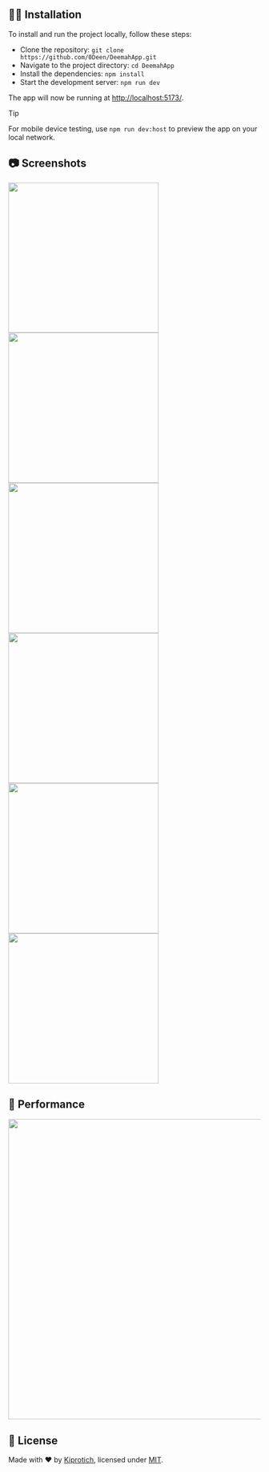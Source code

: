 <!-- <p align="center">
<video src="https://github.com/0Deen/DeemahApp/blob/main/screenshots/a.jpg" controls></video>

### 🎨 Color Themes & Dark Mode

Choose from various color themes and toggle between light and dark modes to suit your preferences.

<img src="https://github.com/0Deen/DeemahApp/blob/main/screenshots/b.jpg" width="500px" />

### 🗣️ Task Reading Aloud

Option to have tasks read aloud using the native `SpeechSynthesis` API, with a selection of voices to choose from.

<img src="https://github.com/0Deen/DeemahApp/blob/main/screenshots/h.jpg" width="260px" alt="Task Reading Aloud" />

### 📥 Import/Export Tasks

Users can import and export tasks to/from JSON files. This feature allows users to back up their tasks or transfer them to other devices easily.

<img src="https://github.com/0Deen/DeemahApp/blob/main/screenshots/ma.jpg" width="260px" />

### 📴 Progressive Web App (PWA)

This app is a Progressive Web App (PWA), which means it can be installed on your device, **used even when you're offline**, and behave like a native app with shortcuts and app badges.

<img src="https://github.com/0Deen/DeemahApp/blob/main/screenshots/oh.jpg" alt="taskbar" width="260px" />

### 🔄 Update Prompt

The app features a custom update prompt that notifies users when a new version is available, allowing for easy refresh to access the latest improvements.

<img src="https://github.com/0Deen/DeemahApp/blob/main/screenshots/pro.jpg" alt="update prompt" width="260px" />

### 📱 Custom Splash Screens

This app includes splash screens for various iOS and iPadOS devices. These splash screens provide a smooth, native-like launch experience.

<img src="https://github.com/0Deen/DeemahApp/blob/main/screenshots/h.jpg" alt="Splash Screen Example" width="450px" />

-->

## 👨‍💻 Installation

To install and run the project locally, follow these steps:

- Clone the repository: `git clone https://github.com/0Deen/DeemahApp.git`
- Navigate to the project directory: `cd DeemahApp`
- Install the dependencies: `npm install`
- Start the development server: `npm run dev`

The app will now be running at [http://localhost:5173/](http://localhost:5173/).

> [!TIP]
> For mobile device testing, use `npm run dev:host` to preview the app on your local network.

## 📷 Screenshots

<img src="https://github.com/0Deen/DeemahApp/blob/main/screenshots/a.jpg" width="300px" />
<img src="https://github.com/0Deen/DeemahApp/blob/main/screenshots/b.jpg" width="300px" />
<img src="https://github.com/0Deen/DeemahApp/blob/main/screenshots/h.jpg" width="300px" />
<img src="https://github.com/0Deen/DeemahApp/blob/main/screenshots/ma.jpg" width="300px" />
<img src="https://github.com/0Deen/DeemahApp/blob/main/screenshots/oh.jpg" width="300px" />
<img src="https://github.com/0Deen/DeemahApp/blob/main/screenshots/pro.jpg" width="300px" />

## 🚀 Performance

<img src="https://github.com/0Deen/DeemahApp/blob/main/screenshots/h.jpg" width="600px" />

## 📄 License

Made with ❤️ by [Kiprotich](https://github.com/0Deen/DeemahApp), licensed under [MIT](https://github.com/0Deen/DeemahApp/blob/main/LICENSE).
